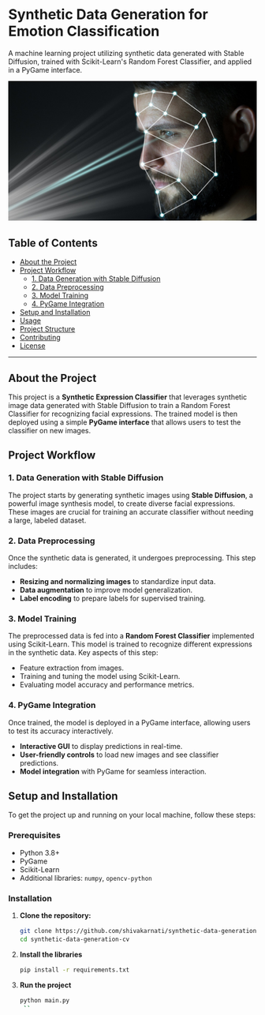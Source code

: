 # Synthetic Data Generation for Emotion Classification

A machine learning project utilizing synthetic data generated with Stable Diffusion, trained with Scikit-Learn's Random Forest Classifier, and applied in a PyGame interface.


![alt text](images/ai3.jpg)

## Table of Contents

- [About the Project](#about-the-project)
- [Project Workflow](#project-workflow)
  - [1. Data Generation with Stable Diffusion](#1-data-generation-with-stable-diffusion)
  - [2. Data Preprocessing](#2-data-preprocessing)
  - [3. Model Training](#3-model-training)
  - [4. PyGame Integration](#4-pygame-integration)
- [Setup and Installation](#setup-and-installation)
- [Usage](#usage)
- [Project Structure](#project-structure)
- [Contributing](#contributing)
- [License](#license)


---

## About the Project

This project is a **Synthetic Expression Classifier** that leverages synthetic image data generated with Stable Diffusion to train a Random Forest Classifier for recognizing facial expressions. The trained model is then deployed using a simple **PyGame interface** that allows users to test the classifier on new images.

## Project Workflow

### 1. Data Generation with Stable Diffusion

The project starts by generating synthetic images using **Stable Diffusion**, a powerful image synthesis model, to create diverse facial expressions. These images are crucial for training an accurate classifier without needing a large, labeled dataset.

### 2. Data Preprocessing

Once the synthetic data is generated, it undergoes preprocessing. This step includes:

- **Resizing and normalizing images** to standardize input data.
- **Data augmentation** to improve model generalization.
- **Label encoding** to prepare labels for supervised training.

### 3. Model Training

The preprocessed data is fed into a **Random Forest Classifier** implemented using Scikit-Learn. This model is trained to recognize different expressions in the synthetic data. Key aspects of this step:

- Feature extraction from images.
- Training and tuning the model using Scikit-Learn.
- Evaluating model accuracy and performance metrics.

### 4. PyGame Integration

Once trained, the model is deployed in a PyGame interface, allowing users to test its accuracy interactively.

- **Interactive GUI** to display predictions in real-time.
- **User-friendly controls** to load new images and see classifier predictions.
- **Model integration** with PyGame for seamless interaction.

## Setup and Installation

To get the project up and running on your local machine, follow these steps:

### Prerequisites

- Python 3.8+
- PyGame
- Scikit-Learn
- Additional libraries: `numpy`, `opencv-python`

### Installation

1. **Clone the repository:**
   ```bash
   git clone https://github.com/shivakarnati/synthetic-data-generation-cv.git
   cd synthetic-data-generation-cv
    ```
2. **Install the libraries**
    ```bash
    pip install -r requirements.txt
    ```
3. **Run the project**
   ```bash
   python main.py
    ``
